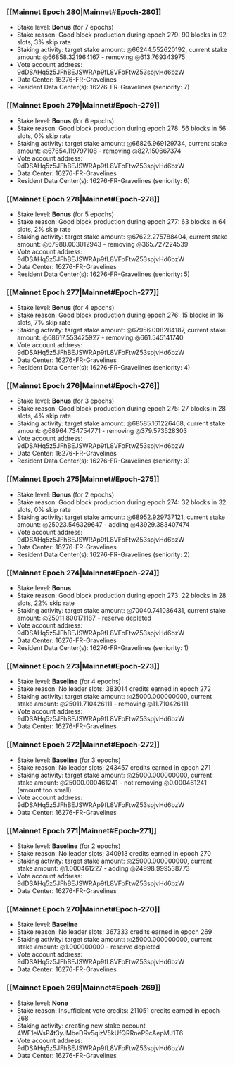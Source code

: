 ### [[Mainnet Epoch 280|Mainnet#Epoch-280]]
* Stake level: **Bonus** (for 7 epochs)
* Stake reason: Good block production during epoch 279: 90 blocks in 92 slots, 3% skip rate
* Staking activity: target stake amount: ◎66244.552620192, current stake amount: ◎66858.321964167 - removing ◎613.769343975
* Vote account address: 9dDSAHq5z5JFhBEJSWRAp9fL8VFoFtwZ53spjvHd6bzW
* Data Center: 16276-FR-Gravelines
* Resident Data Center(s): 16276-FR-Gravelines (seniority: 7)
### [[Mainnet Epoch 279|Mainnet#Epoch-279]]
* Stake level: **Bonus** (for 6 epochs)
* Stake reason: Good block production during epoch 278: 56 blocks in 56 slots, 0% skip rate
* Staking activity: target stake amount: ◎66826.969129734, current stake amount: ◎67654.119797108 - removing ◎827.150667374
* Vote account address: 9dDSAHq5z5JFhBEJSWRAp9fL8VFoFtwZ53spjvHd6bzW
* Data Center: 16276-FR-Gravelines
* Resident Data Center(s): 16276-FR-Gravelines (seniority: 6)
### [[Mainnet Epoch 278|Mainnet#Epoch-278]]
* Stake level: **Bonus** (for 5 epochs)
* Stake reason: Good block production during epoch 277: 63 blocks in 64 slots, 2% skip rate
* Staking activity: target stake amount: ◎67622.275788404, current stake amount: ◎67988.003012943 - removing ◎365.727224539
* Vote account address: 9dDSAHq5z5JFhBEJSWRAp9fL8VFoFtwZ53spjvHd6bzW
* Data Center: 16276-FR-Gravelines
* Resident Data Center(s): 16276-FR-Gravelines (seniority: 5)
### [[Mainnet Epoch 277|Mainnet#Epoch-277]]
* Stake level: **Bonus** (for 4 epochs)
* Stake reason: Good block production during epoch 276: 15 blocks in 16 slots, 7% skip rate
* Staking activity: target stake amount: ◎67956.008284187, current stake amount: ◎68617.553425927 - removing ◎661.545141740
* Vote account address: 9dDSAHq5z5JFhBEJSWRAp9fL8VFoFtwZ53spjvHd6bzW
* Data Center: 16276-FR-Gravelines
* Resident Data Center(s): 16276-FR-Gravelines (seniority: 4)
### [[Mainnet Epoch 276|Mainnet#Epoch-276]]
* Stake level: **Bonus** (for 3 epochs)
* Stake reason: Good block production during epoch 275: 27 blocks in 28 slots, 4% skip rate
* Staking activity: target stake amount: ◎68585.161226468, current stake amount: ◎68964.734754771 - removing ◎379.573528303
* Vote account address: 9dDSAHq5z5JFhBEJSWRAp9fL8VFoFtwZ53spjvHd6bzW
* Data Center: 16276-FR-Gravelines
* Resident Data Center(s): 16276-FR-Gravelines (seniority: 3)
### [[Mainnet Epoch 275|Mainnet#Epoch-275]]
* Stake level: **Bonus** (for 2 epochs)
* Stake reason: Good block production during epoch 274: 32 blocks in 32 slots, 0% skip rate
* Staking activity: target stake amount: ◎68952.929737121, current stake amount: ◎25023.546329647 - adding ◎43929.383407474
* Vote account address: 9dDSAHq5z5JFhBEJSWRAp9fL8VFoFtwZ53spjvHd6bzW
* Data Center: 16276-FR-Gravelines
* Resident Data Center(s): 16276-FR-Gravelines (seniority: 2)
### [[Mainnet Epoch 274|Mainnet#Epoch-274]]
* Stake level: **Bonus**
* Stake reason: Good block production during epoch 273: 22 blocks in 28 slots, 22% skip rate
* Staking activity: target stake amount: ◎70040.741036431, current stake amount: ◎25011.800171187 - reserve depleted
* Vote account address: 9dDSAHq5z5JFhBEJSWRAp9fL8VFoFtwZ53spjvHd6bzW
* Data Center: 16276-FR-Gravelines
* Resident Data Center(s): 16276-FR-Gravelines (seniority: 1)
### [[Mainnet Epoch 273|Mainnet#Epoch-273]]
* Stake level: **Baseline** (for 4 epochs)
* Stake reason: No leader slots; 383014 credits earned in epoch 272
* Staking activity: target stake amount: ◎25000.000000000, current stake amount: ◎25011.710426111 - removing ◎11.710426111
* Vote account address: 9dDSAHq5z5JFhBEJSWRAp9fL8VFoFtwZ53spjvHd6bzW
* Data Center: 16276-FR-Gravelines
### [[Mainnet Epoch 272|Mainnet#Epoch-272]]
* Stake level: **Baseline** (for 3 epochs)
* Stake reason: No leader slots; 243457 credits earned in epoch 271
* Staking activity: target stake amount: ◎25000.000000000, current stake amount: ◎25000.000461241 - not removing ◎0.000461241 (amount too small)
* Vote account address: 9dDSAHq5z5JFhBEJSWRAp9fL8VFoFtwZ53spjvHd6bzW
* Data Center: 16276-FR-Gravelines
### [[Mainnet Epoch 271|Mainnet#Epoch-271]]
* Stake level: **Baseline** (for 2 epochs)
* Stake reason: No leader slots; 340913 credits earned in epoch 270
* Staking activity: target stake amount: ◎25000.000000000, current stake amount: ◎1.000461227 - adding ◎24998.999538773
* Vote account address: 9dDSAHq5z5JFhBEJSWRAp9fL8VFoFtwZ53spjvHd6bzW
* Data Center: 16276-FR-Gravelines
### [[Mainnet Epoch 270|Mainnet#Epoch-270]]
* Stake level: **Baseline**
* Stake reason: No leader slots; 367333 credits earned in epoch 269
* Staking activity: target stake amount: ◎25000.000000000, current stake amount: ◎1.000000000 - reserve depleted
* Vote account address: 9dDSAHq5z5JFhBEJSWRAp9fL8VFoFtwZ53spjvHd6bzW
* Data Center: 16276-FR-Gravelines
### [[Mainnet Epoch 269|Mainnet#Epoch-269]]
* Stake level: **None**
* Stake reason: Insufficient vote credits: 211051 credits earned in epoch 268
* Staking activity: creating new stake account 4WF1eWsP4t3yJMbeDRv5qizV5kUfQRRneP9cAepMJ1T6
* Vote account address: 9dDSAHq5z5JFhBEJSWRAp9fL8VFoFtwZ53spjvHd6bzW
* Data Center: 16276-FR-Gravelines